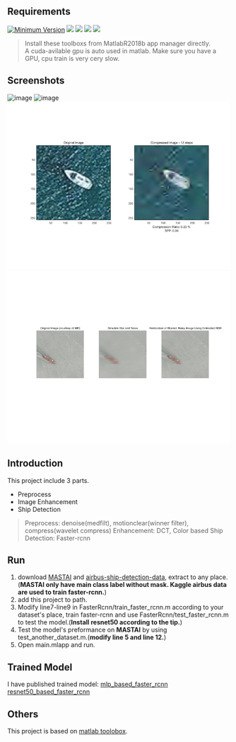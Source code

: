 ## Requirements

[![Minimum Version](https://img.shields.io/badge/Matlab-R2018b-green.svg)][matlab]
[![](https://img.shields.io/badge/Matlab-DeeplearningToolbox-brightgreen.svg)][matlab toolbox]
[![](https://img.shields.io/badge/Matlab-ImageProcessToolbox-orange.svg
)][matlab toolbox]
[![](https://img.shields.io/badge/Matlab-ComputerVisionSystemToolbox-yellow.svg)][matlab toolbox]
[![](https://img.shields.io/badge/Nvidia-CUDA--GPU-blue.svg)][cuda]

> Install these toolboxs from MatlabR2018b app manager directly.  
> A cuda-avilable gpu is auto used in matlab. Make sure you have a GPU, cpu train is very cery slow.

## Screenshots
![image](https://github.com/FingerRec/Faster-rcnn_Ship_detection/raw/master/Output/software_capture.bmp)
![image](https://github.com/FingerRec/Faster-rcnn_Ship_detection/raw/master/Output/software_capture2.bmp)
![image](https://github.com/FingerRec/Faster-rcnn_Ship_detection/raw/master/Output/wavelet_filter_compress.bmp)
![image](https://github.com/FingerRec/Faster-rcnn_Ship_detection/raw/master/Output/wiener_filter_example_1.bmp)

## Introduction
This project include 3 parts.

* Preprocess
* Image Enhancement
* Ship Detection

> Preprocess: denoise(medfilt), motionclear(winner filter), compress(wavelet compress)
> Enhancement: DCT, Color based
> Ship Detection: Faster-rcnn

## Run
1. download [MASTAI](http://www.iuii.ua.es/datasets/masati/) and [airbus-ship-detection-data](https://www.kaggle.com/c/airbus-ship-detection/data), extract to any place. (**MASTAI only have main class label without mask. Kaggle airbus data are used to train faster-rcnn.**)
2. add this project to path.
3. Modify line7-line9 in FasterRcnn/train_faster_rcnn.m according to your dataset's place, train faster-rcnn and use FasterRcnn/test_faster_rcnn.m to test the model.(**Install resnet50 according to the tip.**)
4. Test the model's preformance on **MASTAI** by using test_another_dataset.m.(**modify line 5 and line 12.**)
5. Open main.mlapp and run.

## Trained Model

I have published trained model:
[mlp_based_faster_rcnn](https://www.dropbox.com/s/f5mvu4gr9if6r6d/ship_detection.mat?dl=0) [resnet50_based_faster_rcnn](https://www.dropbox.com/s/f5mvu4gr9if6r6d/ship_detection.mat?dl=0)
## Others
This project is based on [matlab toolobox](https://ww2.mathworks.cn/products.html).

[matlab]: https://ww2.mathworks.cn/products/matlab/whatsnew.html
[matlab toolbox]: https://ww2.mathworks.cn/products.html
[cuda]: https://developer.nvidia.com/cuda-downloads
